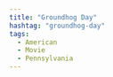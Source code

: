 ```yaml
---
title: "Groundhog Day"
hashtag: "groundhog-day"
tags:
  - American
  - Movie
  - Pennsylvania
---
```

